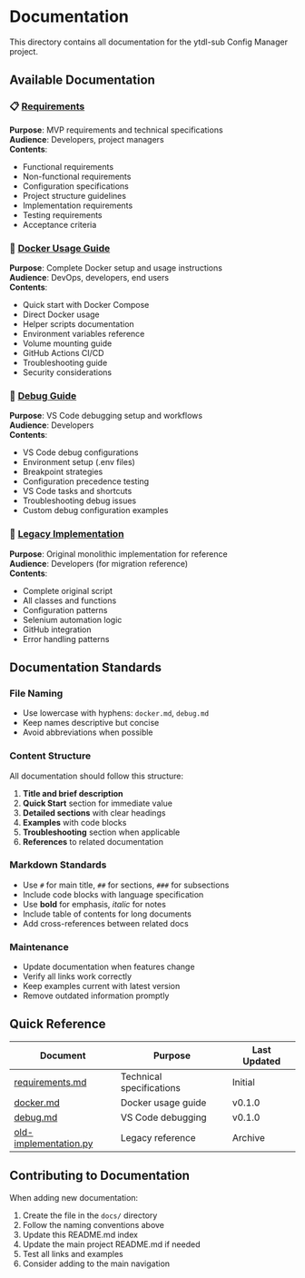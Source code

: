 # Documentation

This directory contains all documentation for the ytdl-sub Config Manager project.

## Available Documentation

### 📋 [Requirements](requirements.md)
**Purpose**: MVP requirements and technical specifications  
**Audience**: Developers, project managers  
**Contents**:
- Functional requirements
- Non-functional requirements  
- Configuration specifications
- Project structure guidelines
- Implementation requirements
- Testing requirements
- Acceptance criteria

### 🐳 [Docker Usage Guide](docker.md)
**Purpose**: Complete Docker setup and usage instructions  
**Audience**: DevOps, developers, end users  
**Contents**:
- Quick start with Docker Compose
- Direct Docker usage
- Helper scripts documentation
- Environment variables reference
- Volume mounting guide
- GitHub Actions CI/CD
- Troubleshooting guide
- Security considerations

### 🐛 [Debug Guide](debug.md)
**Purpose**: VS Code debugging setup and workflows  
**Audience**: Developers  
**Contents**:
- VS Code debug configurations
- Environment setup (.env files)
- Breakpoint strategies
- Configuration precedence testing
- VS Code tasks and shortcuts
- Troubleshooting debug issues
- Custom debug configuration examples

### 📜 [Legacy Implementation](old-implementation.py)
**Purpose**: Original monolithic implementation for reference  
**Audience**: Developers (for migration reference)  
**Contents**:
- Complete original script
- All classes and functions
- Configuration patterns
- Selenium automation logic
- GitHub integration
- Error handling patterns

## Documentation Standards

### File Naming
- Use lowercase with hyphens: `docker.md`, `debug.md`
- Keep names descriptive but concise
- Avoid abbreviations when possible

### Content Structure
All documentation should follow this structure:
1. **Title and brief description**
2. **Quick Start** section for immediate value
3. **Detailed sections** with clear headings
4. **Examples** with code blocks
5. **Troubleshooting** section when applicable
6. **References** to related documentation

### Markdown Standards
- Use `#` for main title, `##` for sections, `###` for subsections
- Include code blocks with language specification
- Use **bold** for emphasis, *italic* for notes
- Include table of contents for long documents
- Add cross-references between related docs

### Maintenance
- Update documentation when features change
- Verify all links work correctly
- Keep examples current with latest version
- Remove outdated information promptly

## Quick Reference

| Document | Purpose | Last Updated |
|----------|---------|--------------|
| [requirements.md](requirements.md) | Technical specifications | Initial |
| [docker.md](docker.md) | Docker usage guide | v0.1.0 |
| [debug.md](debug.md) | VS Code debugging | v0.1.0 |
| [old-implementation.py](old-implementation.py) | Legacy reference | Archive |

## Contributing to Documentation

When adding new documentation:
1. Create the file in the `docs/` directory
2. Follow the naming conventions above
3. Update this README.md index
4. Update the main project README.md if needed
5. Test all links and examples
6. Consider adding to the main navigation

